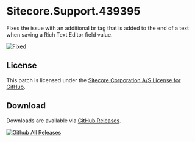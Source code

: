 # Sitecore.Support.439395
Fixes the issue with an additional br tag that is added to the end of a text when saving a Rich Text Editor field value.

[![Fixed](https://img.shields.io/badge/fixed-8.1_initial_release-blue.svg)](https://dev.sitecore.net/Downloads/Sitecore%20Experience%20Platform/Sitecore%2081/Sitecore%20Experience%20Platform%2081%20Initial%20Release/Release%20Notes)

## License  
This patch is licensed under the [Sitecore Corporation A/S License for GitHub](https://github.com/sitecoresupport/Sitecore.Support.439395/blob/master/LICENSE).  

## Download  
Downloads are available via [GitHub Releases](https://github.com/sitecoresupport/Sitecore.Support.439395/releases).  

[![Github All Releases](https://img.shields.io/github/downloads/SitecoreSupport/Sitecore.Support.439395/total.svg)](https://github.com/SitecoreSupport/Sitecore.Support.439395/releases)
